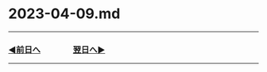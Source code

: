 # 2023-04-09.md

---

### [◀️前日へ](https://github.com/yuasys/chatty-journal/blob/main/2023/04/2023-04-08.md)&emsp;&emsp;&emsp;&emsp;[翌日へ▶️](https://github.com/yuasys/chatty-journal/blob/main/2023/04/2023-04-10.md)

---
